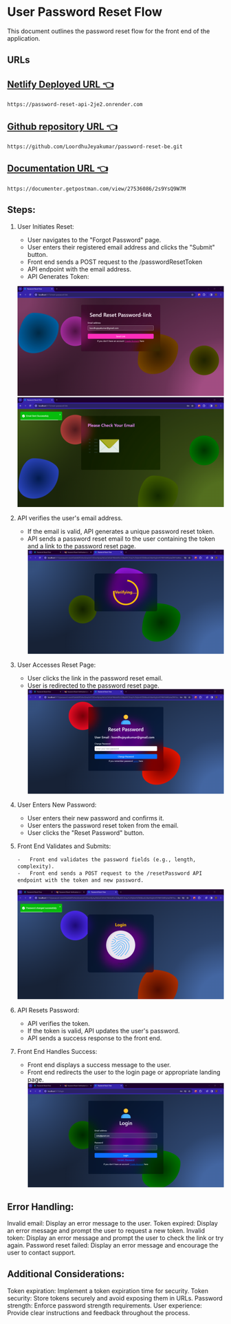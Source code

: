 # User Password Reset Flow

This document outlines the password reset flow for the front end of the application.

## **URLs**

## [Netlify Deployed URL 👈 ](https://password-reset-api-2je2.onrender.com)

```
https://password-reset-api-2je2.onrender.com
```

## [Github repository URL 👈](https://github.com/LoordhuJeyakumar/password-reset-be.git)

```
https://github.com/LoordhuJeyakumar/password-reset-be.git
```

## [Documentation URL 👈](https://documenter.getpostman.com/view/27536086/2s9YsQ9W7M)

```
https://documenter.getpostman.com/view/27536086/2s9YsQ9W7M
```

## Steps:

1.  User Initiates Reset:

    - User navigates to the "Forgot Password" page.
    - User enters their registered email address and clicks the "Submit" button.
    - Front end sends a POST request to the /passwordResetToken
    - API endpoint with the email address.
    - API Generates Token:

    ![Alt text](/src/assets/image.png)
    ![Alt text](/src/assets/image-1.png)

2.  API verifies the user's email address.

    - If the email is valid, API generates a unique password reset token.
    - API sends a password reset email to the user containing the token and a link to the password reset page.
      ![Alt text](/src/assets/image-3.png)

3.  User Accesses Reset Page:

    - User clicks the link in the password reset email.
    - User is redirected to the password reset page.
      ![Alt text](/src/assets/image-2.png)

4.  User Enters New Password:

    - User enters their new password and confirms it.
    - User enters the password reset token from the email.
    - User clicks the "Reset Password" button.

5.  Front End Validates and Submits:

        -   Front end validates the password fields (e.g., length, complexity).
        -   Front end sends a POST request to the /resetPassword API endpoint with the token and new password.

    ![Alt text](/src/assets/image-4.png)

6.  API Resets Password:

    - API verifies the token.
    - If the token is valid, API updates the user's password.
    - API sends a success response to the front end.

7.  Front End Handles Success:

    - Front end displays a success message to the user.
    - Front end redirects the user to the login page or appropriate landing page.
      ![Alt text](/src/assets/image-5.png)

## Error Handling:

Invalid email: Display an error message to the user.
Token expired: Display an error message and prompt the user to request a new token.
Invalid token: Display an error message and prompt the user to check the link or try again.
Password reset failed: Display an error message and encourage the user to contact support.

## Additional Considerations:

Token expiration: Implement a token expiration time for security.
Token security: Store tokens securely and avoid exposing them in URLs.
Password strength: Enforce password strength requirements.
User experience: Provide clear instructions and feedback throughout the process.
